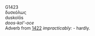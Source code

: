 <body>
  <p>G1423<br>  δυσκόλως  <br> duskolōs  <br><i>doos-kol‘-oce </i><br>Adverb from <a href="g1422.htm">1422</a>  <i>impracticably:</i> - hardly.<br></p>
 </body>